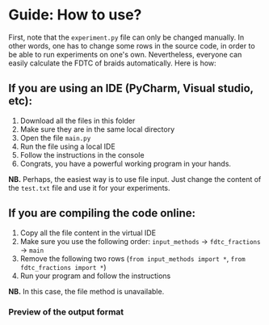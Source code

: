 # Guide: How to use?

First, note that the ```experiment.py``` file can only be changed manually. In other words, one has to change some rows in the source code, in order to be able to run experiments on one's own. Nevertheless, everyone can easily calculate the FDTC of braids automatically. Here is how:

## If you are using an IDE (PyCharm, Visual studio, etc):
1. Download all the files in this folder
2. Make sure they are in the same local directory
3. Open the file ```main.py```
4. Run the file using a local IDE
5. Follow the instructions in the console
6. Congrats, you have a powerful working program in your hands.

**NB.** Perhaps, the easiest way is to use file input. Just change the content of the ```test.txt``` file and use it for your experiments.

## If you are compiling the code online:
1. Copy all the file content in the virtual IDE
2. Make sure you use the following order: ```input_methods``` -> ```fdtc_fractions``` -> ```main```
3. Remove the following two rows (```from input_methods import *```, ```from fdtc_fractions import *```)
4. Run your program and follow the instructions

**NB.** In this case, the file method is unavailable.

### Preview of the output format

